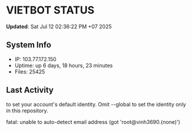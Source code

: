 # VIETBOT STATUS
**Updated**: Sat Jul 12 02:36:22 PM +07 2025

## System Info
- IP: 103.77.172.150
- Uptime: up 6 days, 18 hours, 23 minutes
- Files: 25425

## Last Activity

to set your account's default identity.
Omit --global to set the identity only in this repository.

fatal: unable to auto-detect email address (got 'root@vinh3690.(none)')
